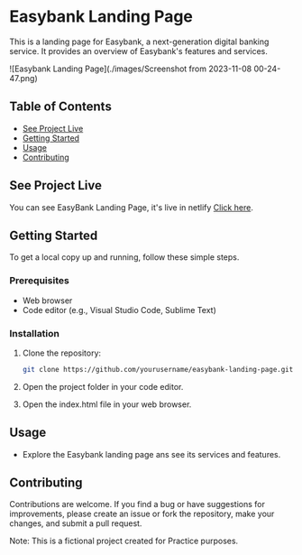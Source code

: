 <!-- @format -->

# Easybank Landing Page

This is a landing page for Easybank, a next-generation digital banking service. It provides an overview of Easybank's features and services.

![Easybank Landing Page](./images/Screenshot from 2023-11-08 00-24-47.png)

## Table of Contents

- [See Project Live](#demo)
- [Getting Started](#getting-started)
- [Usage](#usage)
- [Contributing](#contributing)

## See Project Live

You can see EasyBank Landing Page, it's live in netlify [Click here](https://easybank-landing-page-abhishek.netlify.app).

## Getting Started

To get a local copy up and running, follow these simple steps.

### Prerequisites

- Web browser
- Code editor (e.g., Visual Studio Code, Sublime Text)

### Installation

1. Clone the repository:

   ```bash
   git clone https://github.com/yourusername/easybank-landing-page.git
   ```

2. Open the project folder in your code editor.
3. Open the index.html file in your web browser.

## Usage

- Explore the Easybank landing page ans see its services and features.

## Contributing

Contributions are welcome. If you find a bug or have suggestions for improvements, please create an issue or fork the repository, make your changes, and submit a pull request.

Note: This is a fictional project created for Practice purposes.
